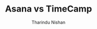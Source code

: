 ---
is_programmatic_layout_6: true
draft: false
title: "Asana vs TimeCamp"
snippet: "Asana vs TimeCamp"
image:
  src: /images/pseo/asana-vs-timecamp.png
  alt: "task management, time tracking, productivity"
publishDate: 2024-12-22
category: ""
author: "Tharindu Nishan"
tags:
  - "Marketing"
  - "Tips"
  - "Time Management"
  - "Team"
tools:
  Asana:
    sub_title: "Simplifying Team Collaboration"
    main_content: "Asana is known for its intuitive interface and straightforward approach to task management. It's perfect for teams looking for a tool that prioritizes simplicity without sacrificing essential project-tracking features. From creating task boards to assigning deadlines, Asana shines in its ability to keep projects moving seamlessly. However, some users find its features limiting when it comes to advanced customization or scalability for larger, more complex workflows."
    features: ["Visual project views, including timelines, boards, and calendars.", "Simple task assignment with due dates and priority levels.", "Integration with tools like Slack, Google Workspace, and Microsoft Teams.", "Easy-to-use mobile app for project updates on the go."]
    analytics_rate: "⭐⭐⭐⭐⭐"
    analytics_review: "Clear and effective"
    customization_rate: "⭐⭐⭐"
    customization_review: "Basic customization"
    collaboration_features_rate: "⭐⭐⭐⭐"
    collaboration_features_review: "Strong collaboration tools"
    self_hosted: false
    open_source: false
    pricing: "Free & Paid plans"
  TimeCamp:
    sub_title: "Efficient Time Tracking and Management"
    main_content: "TimeCamp focuses on time tracking and productivity management, making it ideal for teams and freelancers who need to monitor their work hours effectively. It offers robust reporting features that help users analyze their productivity and project costs. While it excels in time management, its task management capabilities are not as comprehensive as dedicated project management tools."
    features: ["Automatic time tracking with manual entry options.", "Detailed reporting and analytics on time usage.", "Integration with popular project management tools like Asana, Trello, and Slack.", "Budgeting features to track project costs."]
    analytics_rate: "⭐⭐⭐⭐"
    analytics_review: "Insightful and detailed"
    customization_rate: "⭐⭐⭐"
    customization_review: "Moderately customizable"
    collaboration_features_rate: "⭐⭐⭐"
    collaboration_features_review: "Good for time tracking but limited for project collaboration"
    self_hosted: false
    open_source: false
    pricing: "Free & Paid plans"
description: Discover the best project management and time tracking tools for your business. Compare Asana, TimeCamp, and other alternatives to find the perfect fit for your team's productivity needs.
related: [asana-vs-calendar, asana-vs-teamweek, asana-vs-ntask-manager, asana-vs-liquidplanner]
---